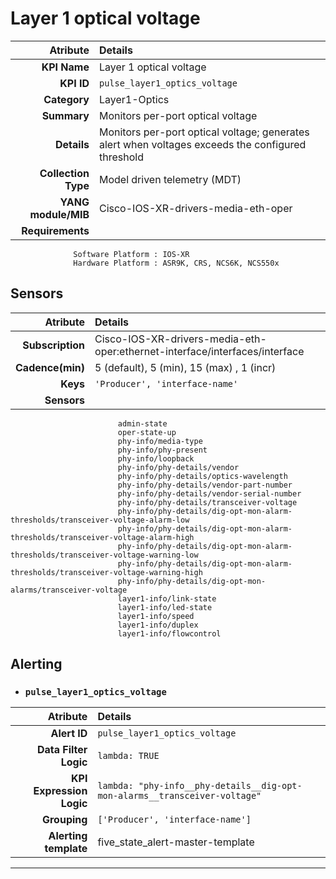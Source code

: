 
Layer 1 optical voltage
====
Atribute|Details
---:|:---
**KPI Name**    | Layer 1 optical voltage
**KPI ID**      | `pulse_layer1_optics_voltage`
**Category**    | Layer1-Optics
**Summary**     | Monitors per-port optical voltage
**Details**     | Monitors per-port optical voltage; generates alert when voltages exceeds the configured threshold
**Collection Type** | Model driven telemetry (MDT)
**YANG module/MIB** | Cisco-IOS-XR-drivers-media-eth-oper
**Requirements**    |
                  Software Platform : IOS-XR
                  Hardware Platform : ASR9K, CRS, NCS6K, NCS550x
Sensors
---
Atribute|Details
---:|:---
**Subscription** | Cisco-IOS-XR-drivers-media-eth-oper:ethernet-interface/interfaces/interface
**Cadence(min)** | 5 (default), 5 (min), 15 (max) , 1 (incr)
**Keys**         | `'Producer', 'interface-name'`
**Sensors**      |
                            admin-state
                            oper-state-up
                            phy-info/media-type
                            phy-info/phy-present
                            phy-info/loopback
                            phy-info/phy-details/vendor
                            phy-info/phy-details/optics-wavelength
                            phy-info/phy-details/vendor-part-number
                            phy-info/phy-details/vendor-serial-number
                            phy-info/phy-details/transceiver-voltage
                            phy-info/phy-details/dig-opt-mon-alarm-thresholds/transceiver-voltage-alarm-low
                            phy-info/phy-details/dig-opt-mon-alarm-thresholds/transceiver-voltage-alarm-high
                            phy-info/phy-details/dig-opt-mon-alarm-thresholds/transceiver-voltage-warning-low
                            phy-info/phy-details/dig-opt-mon-alarm-thresholds/transceiver-voltage-warning-high
                            phy-info/phy-details/dig-opt-mon-alarms/transceiver-voltage
                            layer1-info/link-state
                            layer1-info/led-state
                            layer1-info/speed
                            layer1-info/duplex
                            layer1-info/flowcontrol
     
Alerting
---

* ### `pulse_layer1_optics_voltage`
Atribute|Details
---:|:---
**Alert ID**             | ```pulse_layer1_optics_voltage```
**Data Filter Logic**    | ```lambda: TRUE```
**KPI Expression Logic** | ```lambda: "phy-info__phy-details__dig-opt-mon-alarms__transceiver-voltage"```
**Grouping**             | ```['Producer', 'interface-name']```
**Alerting template**    | five_state_alert-master-template
---

